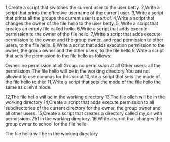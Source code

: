 1,Create a script that switches the current user to the user betty.
2,Write a script that prints the effective username of the current user.
3,Write a script that prints all the groups the current user is part of.
4,Write a script that changes the owner of the file hello to the user betty.
5, Write a script that creates an empty file called hello.
6,Write a script that adds execute permission to the owner of the file hello.
7,Write a script that adds execute permission to the owner and the group owner, and read permission to other users, to the file hello.
8,Write a script that adds execution permission to the owner, the group owner and the other users, to the file hello
9 Write a script that sets the permission to the file hello as follows:

Owner: no permission at all
Group: no permission at all
Other users: all the permissions
The file hello will be in the working directory You are not allowed to use commas for this script
10,rite a script that sets the mode of the file hello to this:
11,Write a script that sets the mode of the file hello the same as olleh’s mode.

12,The file hello will be in the working directory
13,The file olleh will be in the working directory
14,Create a script that adds execute permission to all subdirectories of the current directory for the owner, the group owner and all other users.
15,Create a script that creates a directory called my_dir with permissions 751 in the working directory.
16,Write a script that changes the group owner to school for the file hello

The file hello will be in the working directory
